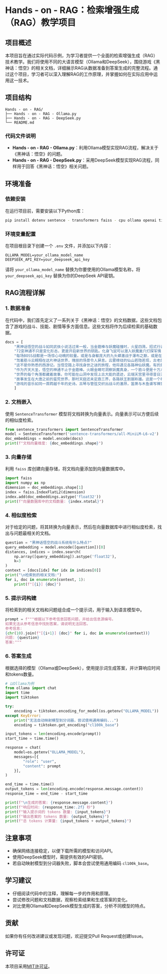 # Hands - on - RAG：检索增强生成（RAG）教学项目

## 项目概述
本项目旨在通过实际代码示例，为学习者提供一个全面的检索增强生成（RAG）技术教学。我们将使用不同的大语言模型（Ollama和DeepSeek），围绕游戏《黑神话：悟空》的相关文档，详细展示RAG从数据准备到答案生成的完整流程。通过这个项目，学习者可以深入理解RAG的工作原理，并掌握如何在实际应用中运用这一技术。

## 项目结构
```plaintext
Hands - on - RAG/
├── Hands - on - RAG - Ollama.py
├── Hands - on - RAG - DeepSeek.py
└── README.md
```

### 代码文件说明
- **Hands - on - RAG - Ollama.py**：利用Ollama模型实现RAG流程，解决关于《黑神话：悟空》的问题。
- **Hands - on - RAG - DeepSeek.py**：采用DeepSeek模型实现RAG流程，同样用于回答《黑神话：悟空》相关问题。

## 环境准备

### 依赖安装
在运行项目前，需要安装以下Python库：
```bash
pip install dotenv sentence - transformers faiss - cpu ollama openai tiktoken
```

### 环境变量配置
在项目根目录下创建一个 `.env` 文件，并添加以下内容：
```plaintext
OLLAMA_MODEL=your_ollama_model_name
DEEPSEEK_API_KEY=your_deepseek_api_key
```
请将 `your_ollama_model_name` 替换为你要使用的Ollama模型名称，将 `your_deepseek_api_key` 替换为你的DeepSeek API密钥。

## RAG流程详解

### 1. 数据准备
在代码中，我们首先定义了一系列关于《黑神话：悟空》的文档数据，这些文档包含了游戏的战斗、技能、剧情等多方面信息。这些文档将作为后续检索的基础数据。
```python
docs = [
    "黑神话悟空的战斗如同武侠小说活过来一般，当金箍棒与妖魔碰撞时，火星四溅，招式行云流水。悟空可随心切换狂猛或灵动的战斗风格，一棒横扫千军，或是腾挪如蝴蝶戏花。",    
    "72变神通不只是变化形态，更是开启新世界的钥匙。化身飞鼠可以潜入妖魔巢穴打探军情，变作金鱼能够探索深海遗迹的秘密，每一种变化都是一段独特的冒险。",    
    "每场BOSS战都是一场惊心动魄的较量。或是与身躯庞大的九头蟒激战于瀑布之巅，或是在雷电交织的云海中与雷公电母比拼法术，招招险象环生。",    
    "驾着筋斗云翱翔在这片神话世界，瑰丽的场景令人屏息。云雾缭绕的仙山若隐若现，古老的妖兽巢穴中藏着千年宝物，月光下的古寺钟声回荡在山谷。",    
    "这不是你熟悉的西游记。当悟空踏上寻找身世之谜的旅程，他将遇见各路神仙妖魔。有的是旧识，如同样桀骜不驯的哪吒；有的是劲敌，如手持三尖两刃刀的二郎神。",    
    "作为齐天大圣，悟空的神通不止于金箍棒。火眼金睛可洞察妖魔真身，一个筋斗便是十万八千里。而这些能力还可以通过收集天外陨铁、悟道石等材料来强化升级。",    
    "世界的每个角落都藏着故事。你可能在山洞中发现上古大能的遗迹，云端天宫里寻得昔日天兵的宝库，或是在凡间集市偶遇卖人参果的狐妖。",    
    "故事发生在大唐之前的蛮荒世界，那时天庭还未定鼎三界，各路妖王割据称雄。这是一个神魔混战、群雄逐鹿的动荡年代，也是悟空寻找真相的起点。",    
    "游戏的音乐如同一首跨越千年的史诗。古琴与管弦交织出战斗的激昂，笛萧与木鱼谱写禅意空灵。而当悟空踏入重要场景时，古风配乐更是让人仿佛穿越回那个神话的年代。"
    ] 
```

### 2. 文档嵌入
使用 `SentenceTransformer` 模型将文档转换为向量表示。向量表示可以方便后续的相似度检索。
```python
from sentence_transformers import SentenceTransformer
model = SentenceTransformer('sentence-transformers/all-MiniLM-L6-v2')
doc_embeddings = model.encode(docs)
print(f"文档向量维度: {doc_embeddings.shape}")
```

### 3. 向量存储
利用 `faiss` 库创建向量存储，将文档向量添加到向量数据库中。
```python
import faiss
import numpy as np
dimension = doc_embeddings.shape[1]
index = faiss.IndexFlatL2(dimension)
index.add(doc_embeddings.astype('float32'))
print(f"向量数据库中的文档数量: {index.ntotal}")
```

### 4. 相似度检索
对于给定的问题，将其转换为向量表示，然后在向量数据库中进行相似度检索，找出与问题最相关的文档。
```python
question = "黑神话悟空的战斗系统有什么特点?"
query_embedding = model.encode([question])[0]
distances, indices = index.search(
    np.array([query_embedding]).astype('float32'), 
    k=3
)
context = [docs[idx] for idx in indices[0]]
print("\n检索到的相关文档:")
for i, doc in enumerate(context, 1):
    print(f"[{i}] {doc}")
```

### 5. 提示词构建
将检索到的相关文档和问题组合成一个提示词，用于输入到语言模型中。
```python
prompt = f"""根据以下参考信息回答问题，并给出信息源编号。
如果无法从参考信息中找到答案，请说明无法回答。
参考信息:
{chr(10).join(f"[{i+1}] {doc}" for i, doc in enumerate(context))}
问题: {question}
答案:"""
```

### 6. 答案生成
根据选择的模型（Ollama或DeepSeek），使用提示词生成答案，并计算响应时间和tokens数量。
```python
# 以Ollama为例
from ollama import chat
import time
import tiktoken

try:
    encoding = tiktoken.encoding_for_model(os.getenv("OLLAMA_MODEL"))
except KeyError:
    print("无法自动映射模型到分词器，尝试使用通用编码...")
    encoding = tiktoken.get_encoding("cl100k_base")

input_tokens = len(encoding.encode(prompt))
start_time = time.time()

response = chat(
    model=os.getenv("OLLAMA_MODEL"),  
    messages=[{
        "role": "user",
        "content": prompt
    }],
)

end_time = time.time()
output_tokens = len(encoding.encode(response.message.content))
response_time = end_time - start_time

print(f"\n生成的答案: {response.message.content}")
print(f"响应时间: {response_time:.2f} 秒")
print(f"输入提示词的 tokens 数量: {input_tokens}")
print(f"输出答案的 tokens 数量: {output_tokens}")
print(f"总 tokens 计算量: {input_tokens + output_tokens}")
```

## 注意事项
- 确保网络连接稳定，以便下载所需的模型和访问API。
- 使用DeepSeek模型时，需提供有效的API密钥。
- 若自动映射模型到分词器失败，脚本会尝试使用通用编码 `cl100k_base`。

## 学习建议
- 仔细阅读代码中的注释，理解每一步的作用和原理。
- 尝试修改问题和文档数据，观察检索结果和生成答案的变化。
- 对比使用Ollama和DeepSeek模型生成的答案，分析不同模型的特点。

## 贡献
如果你有任何改进建议或发现问题，欢迎提交Pull Request或创建Issue。

## 许可证
本项目采用[MIT许可证](https://opensource.org/licenses/MIT)。 
